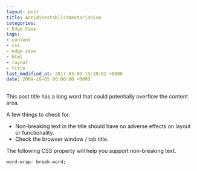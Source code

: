 ```yaml
---
layout: post
title: Antidisestablishmentarianism
categories:
- Edge Case
tags:
- content
- css
- edge case
- html
- layout
- title
last_modified_at: 2017-03-09 19:10:02 +0000
date: 2009-10-05 00:00:00 +0000
---
```


This post title has a long word that could potentially overflow the content area.

A few things to check for:

  * Non-breaking text in the title should have no adverse effects on layout or functionality.
  * Check the browser window / tab title.

The following CSS property will help you support non-breaking text.

```css
word-wrap: break-word;
```